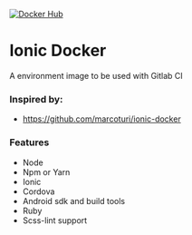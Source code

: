 [![Docker Hub](https://img.shields.io/badge/docker-ready-blue.svg)](https://hub.docker.com/r/sidibecker/ionic-ci)

# Ionic Docker
A environment image to be used with Gitlab CI

### Inspired by:
- https://github.com/marcoturi/ionic-docker

### Features
- Node
- Npm or Yarn
- Ionic
- Cordova
- Android sdk and build tools
- Ruby
- Scss-lint support